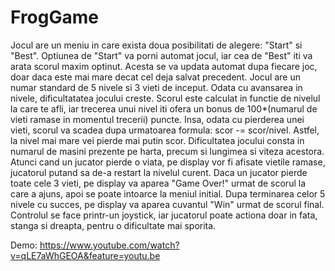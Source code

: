 # FrogGame

   Jocul are un meniu in care exista doua posibilitati de alegere: "Start" si "Best". Optiunea de "Start" va porni automat jocul, iar cea de "Best" iti va arata scorul maxim optinut. Acesta se va updata automat dupa fiecare joc, doar daca este mai mare decat cel deja salvat precedent.
   Jocul are un numar standard de 5 nivele si 3 vieti de inceput. Odata cu avansarea in nivele, dificultatatea jocului creste. Scorul este calculat in functie de nivelul la care te afli, iar trecerea unui nivel iti ofera un bonus de 100*(numarul de vieti ramase in momentul trecerii) puncte. Insa, odata cu pierderea unei vieti, scorul va scadea dupa urmatoarea formula: scor -= scor/nivel. Astfel, la nivel mai mare vei pierde mai putin scor. Dificultatea jocului consta in numarul de masini prezente pe harta, precum si lungimea si viteza acestora.
Atunci cand un jucator pierde o viata, pe display vor fi afisate vietile ramase, jucatorul putand sa de-a restart la nivelul curent. Daca un jucator pierde toate cele 3 vieti, pe display va aparea "Game Over!" urmat de scorul la care a ajuns, apoi se poate intoarce la meniul initial. Dupa terminarea celor 5 nivele cu succes, pe display va aparea cuvantul "Win" urmat de scorul final.
   Controlul se face printr-un joystick, iar jucatorul poate actiona doar in fata, stanga si dreapta, pentru o dificultate mai sporita.
   

Demo: https://www.youtube.com/watch?v=qLE7aWhGEOA&feature=youtu.be
